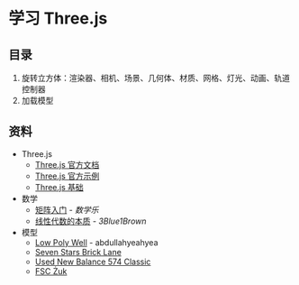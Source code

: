 # 学习 Three.js

## 目录

1. 旋转立方体：渲染器、相机、场景、几何体、材质、网格、灯光、动画、轨道控制器
2. 加载模型

## 资料

- Three.js
  - [Three.js 官方文档](https://threejs.org/docs/index.html#manual/en/introduction/Creating-a-scene)
  - [Three.js 官方示例](https://threejs.org/examples/#webgl_animation_cloth)
  - [Three.js 基础](https://threejsfundamentals.org/)
- 数学
  - [矩阵入门](https://www.shuxuele.com/algebra/matrix-introduction.html) - _数学乐_
  - [线性代数的本质](https://space.bilibili.com/88461692/channel/detail?cid=9450) - _3Blue1Brown_
- 模型
  - [Low Poly Well](https://skfb.ly/6TNAL) - abdullahyeahyea
  - [Seven Stars Brick Lane](https://skfb.ly/6V96t)
  - [Used New Balance 574 Classic](https://skfb.ly/6RqXy)
  - [FSC Żuk](https://skfb.ly/6SJ7s)

